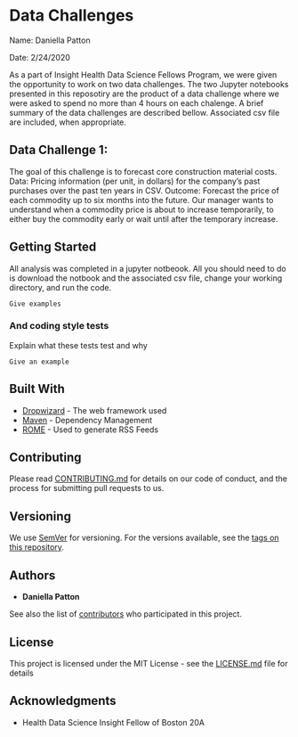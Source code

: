 # Data Challenges

Name: Daniella Patton

Date: 2/24/2020

As a part of Insight Health Data Science Fellows Program, we were given the opportunity to work on two data challenges. The two Jupyter notebooks presented in this reposotiry are the product of a data challenge where we were asked to spend no more than 4 hours on each chalenge. A brief summary of the data challenges are described bellow. Associated csv file are included, when appropriate. 

## Data Challenge 1: 

The goal of this challenge is to forecast core construction material costs.
Data: Pricing information (per unit, in dollars) for the company’s past purchases over the past ten
years in CSV.
Outcome: Forecast the price of each commodity up to six months into the future. Our manager
wants to understand when a commodity price is about to increase temporarily, to either buy the
commodity early or wait until after the temporary increase.

## Getting Started

All analysis was completed in a jupyter notbeook. All you should need to do is download the notbook and the associated csv file, change your working directory, and run the code. 

```
Give examples
```

### And coding style tests

Explain what these tests test and why

```
Give an example
```

## Built With

* [Dropwizard](http://www.dropwizard.io/1.0.2/docs/) - The web framework used
* [Maven](https://maven.apache.org/) - Dependency Management
* [ROME](https://rometools.github.io/rome/) - Used to generate RSS Feeds

## Contributing

Please read [CONTRIBUTING.md](https://gist.github.com/PurpleBooth/b24679402957c63ec426) for details on our code of conduct, and the process for submitting pull requests to us.

## Versioning

We use [SemVer](http://semver.org/) for versioning. For the versions available, see the [tags on this repository](https://github.com/your/project/tags). 

## Authors

* **Daniella Patton** 

See also the list of [contributors](https://github.com/your/project/contributors) who participated in this project.

## License

This project is licensed under the MIT License - see the [LICENSE.md](LICENSE.md) file for details

## Acknowledgments

* Health Data Science Insight Fellow of Boston 20A
